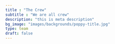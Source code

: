 ```yaml
---
title : "The Crew"
subtitle : "We are all crew"
description: "this is meta description"
bg_image: "images/backgrounds/poppy-title.jpg"
type: team
draft: false
---
```

